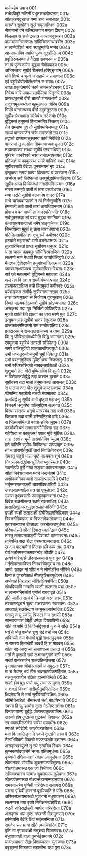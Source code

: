 मार्कण्डेय उवाच	001  
ततोऽविदूरे नलिनीं प्रभूतकमलोत्पलाम्	001a  
सीताहरणदुःखार्तः पम्पां रामः समासदत्	001c  
मारुतेन सुशीतेन सुखेनामृतगन्धिना	002a  
सेव्यमानो वने तस्मिञ्जगाम मनसा प्रियाम्	002c  
विललाप स राजेन्द्रस्तत्र कान्तामनुस्मरन्	003a  
कामबाणाभिसन्तप्तः सौमित्रिस्तमथाब्रवीत्	003c  
न त्वामेवंविधो भावः स्प्रष्टुमर्हति मानद	004a  
आत्मवन्तमिव व्याधिः पुरुषं वृद्धशीलिनम्	004c  
प्रवृत्तिरुपलब्धा ते वैदेह्या रावणस्य च	005a  
तां त्वं पुरुषकारेण बुद्ध्या चैवोपपादय	005c  
अभिगच्छाव सुग्रीवं शैलस्थं हरिपुङ्गवम्	006a  
मयि शिष्ये च भृत्ये च सहाये च समाश्वस	006c  
एवं बहुविधैर्वाक्यैर्लक्ष्मणेन स राघवः	007a  
उक्तः प्रकृतिमापेदे कार्ये चानन्तरोऽभवत्	007c  
निषेव्य वारि पम्पायास्तर्पयित्वा पितॄनपि	008a  
प्रतस्थतुरुभौ वीरौ भ्रातरौ रामलक्ष्मणौ	008c  
तावृश्यमूकमभ्येत्य बहुमूलफलं गिरिम्	009a  
गिर्यग्रे वानरान्पञ्च वीरौ ददृशतुस्तदा	009c  
सुग्रीवः प्रेषयामास सचिवं वानरं तयोः	010a  
बुद्धिमन्तं हनूमन्तं हिमवन्तमिव स्थितम्	010c  
तेन सम्भाष्य पूर्वं तौ सुग्रीवमभिजग्मतुः	011a  
सख्यं वानरराजेन चक्रे रामस्ततो नृप	011c  
तद्वासो दर्शयामासुस्तस्य कार्ये निवेदिते	012a  
वानराणां तु यत्सीता ह्रियमाणाभ्यवासृजत्	012c  
तत्प्रत्ययकरं लब्ध्वा सुग्रीवं प्लवगाधिपम्	013a  
पृथिव्यां वानरैश्वर्ये स्वयं रामोऽभ्यषेचयत्	013c  
प्रतिजज्ञे च काकुत्स्थः समरे वालिनो वधम्	014a  
सुग्रीवश्चापि वैदेह्याः पुनरानयनं नृप	014c  
इत्युक्त्वा समयं कृत्वा विश्वास्य च परस्परम्	015a  
अभ्येत्य सर्वे किष्किन्धां तस्थुर्युद्धाभिकाङ्क्षिणः	015c  
सुग्रीवः प्राप्य किष्किन्धां ननादौघनिभस्वनः	016a  
नास्य तन्ममृषे वाली तं तारा प्रत्यषेधयत्	016c  
यथा नदति सुग्रीवो बलवानेष वानरः	017a  
मन्ये चाश्रयवान्प्राप्तो न त्वं निर्गन्तुमर्हसि	017c  
हेममाली ततो वाली तारां ताराधिपाननाम्	018a  
प्रोवाच वचनं वाग्मी तां वानरपतिः पतिः	018c  
सर्वभूतरुतज्ञा त्वं पश्य बुद्ध्या समन्विता	019a  
केनापाश्रयवान्प्राप्तो ममैष भ्रातृगन्धिकः	019c  
चिन्तयित्वा मुहूर्तं तु तारा ताराधिपप्रभा	020a  
पतिमित्यब्रवीत्प्राज्ञा शृणु सर्वं कपीश्वर	020c  
हृतदारो महासत्त्वो रामो दशरथात्मजः	021a  
तुल्यारिमित्रतां प्राप्तः सुग्रीवेण धनुर्धरः	021c  
भ्राता चास्य महाबाहुः सौमित्रिरपराजितः	022a  
लक्ष्मणो नाम मेधावी स्थितः कार्यार्थसिद्धये	022c  
मैन्दश्च द्विविदश्चैव हनूमांश्चानिलात्मजः	023a  
जाम्बवानृक्षराजश्च सुग्रीवसचिवाः स्थिताः	023c  
सर्व एते महात्मानो बुद्धिमन्तो महाबलाः	024a  
अलं तव विनाशाय रामवीर्यव्यपाश्रयात्	024c  
तस्यास्तदाक्षिप्य वचो हितमुक्तं कपीश्वरः	025a  
पर्यशङ्कत तामीर्षुः सुग्रीवगतमानसाम्	025c  
तारां परुषमुक्त्वा स निर्जगाम गुहामुखात्	026a  
स्थितं माल्यवतोऽभ्याशे सुग्रीवं सोऽभ्यभाषत	026c  
असकृत्त्वं मया मूढ निर्जितो जीवितप्रियः	027a  
मुक्तो ज्ञातिरिति ज्ञात्वा का त्वरा मरणे पुनः	027c  
इत्युक्तः प्राह सुग्रीवो भ्रातरं हेतुमद्वचः	028a  
प्राप्तकालममित्रघ्नो रामं सम्बोधयन्निव	028c  
हृतदारस्य मे राजन्हृतराज्यस्य च त्वया	029a  
किं नु जीवितसामर्थ्यमिति विद्धि समागतम्	029c  
एवमुक्त्वा बहुविधं ततस्तौ सन्निपेततुः	030a  
समरे वालिसुग्रीवौ शालतालशिलायुधौ	030c  
उभौ जघ्नतुरन्योन्यमुभौ भूमौ निपेततुः	031a  
उभौ ववल्गतुश्चित्रं मुष्टिभिश्च निजघ्नतुः	031c  
उभौ रुधिरसंसिक्तौ नखदन्तपरिक्षतौ	032a  
शुशुभाते तदा वीरौ पुष्पिताविव किंशुकौ	032c  
न विशेषस्तयोर्युद्धे तदा कश्चन दृश्यते	033a  
सुग्रीवस्य तदा मालां हनूमान्कण्ठ आसजत्	033c  
स मालया तदा वीरः शुशुभे कण्ठसक्तया	034a  
श्रीमानिव महाशैलो मलयो मेघमालया	034c  
कृतचिह्नं तु सुग्रीवं रामो दृष्ट्वा महाधनुः	035a  
विचकर्ष धनुःश्रेष्ठं वालिमुद्दिश्य लक्ष्यवत्	035c  
विस्फारस्तस्य धनुषो यन्त्रस्येव तदा बभौ	036a  
वितत्रास तदा वाली शरेणाभिहतो हृदि	036c  
स भिन्नमर्माभिहतो वक्त्राच्छोणितमुद्वमन्	037a  
ददर्शावस्थितं राममारात्सौमित्रिणा सह	037c  
गर्हयित्वा स काकुत्स्थं पपात भुवि मूर्छितः	038a  
तारा ददर्श तं भूमौ तारापतिमिव च्युतम्	038c  
हते वालिनि सुग्रीवः किष्किन्धां प्रत्यपद्यत	039a  
तां च तारापतिमुखीं तारां निपतितेश्वराम्	039c  
रामस्तु चतुरो मासान्पृष्ठे माल्यवतः शुभे	040a  
निवासमकरोद्धीमान्सुग्रीवेणाभ्युपस्थितः	040c  
रावणोऽपि पुरीं गत्वा लङ्कां कामबलात्कृतः	041a  
सीतां निवेशयामास भवने नन्दनोपमे	041c  
अशोकवनिकाभ्याशे तापसाश्रमसन्निभे	041e  
भर्तृस्मरणतन्वङ्गी तापसीवेषधारिणी	042a  
उपवासतपःशीला तत्र सा पृथुलेक्षणा	042c  
उवास दुःखवसतीः फलमूलकृताशना	042e  
दिदेश राक्षसीस्तत्र रक्षणे राक्षसाधिपः	043a  
प्रासासिशूलपरशुमुद्गरालातधारिणीः	043c  
द्व्यक्षीं त्र्यक्षीं ललाटाक्षीं दीर्घजिह्वामजिह्विकाम्	044a  
त्रिस्तनीमेकपादां च त्रिजटामेकलोचनाम्	044c  
एताश्चान्याश्च दीप्ताक्ष्यः करभोत्कटमूर्धजाः	045a  
परिवार्यासते सीतां दिवारात्रमतन्द्रिताः	045c  
तास्तु तामायतापाङ्गीं पिशाच्यो दारुणस्वनाः	046a  
तर्जयन्ति सदा रौद्राः परुषव्यञ्जनाक्षराः	046c  
खादाम पाटयामैनां तिलशः प्रविभज्य ताम्	047a  
येयं भर्तारमस्माकमवमन्येह जीवति	047c  
इत्येवं परिभर्त्सन्तीस्त्रास्यमाना पुनः पुनः	048a  
भर्तृशोकसमाविष्टा निःश्वस्येदमुवाच ताः	048c  
आर्याः खादत मां शीघ्रं न मे लोभोऽस्ति जीविते	049a  
विना तं पुण्डरीकाक्षं नीलकुञ्चितमूर्धजम्	049c  
अप्येवाहं निराहारा जीवितप्रियवर्जिता	050a  
शोषयिष्यामि गात्राणि व्याली तालगता यथा	050c  
न त्वन्यमभिगच्छेयं पुमांसं राघवादृते	051a  
इति जानीत सत्यं मे क्रियतां यदनन्तरम्	051c  
तस्यास्तद्वचनं श्रुत्वा राक्षस्यस्ताः खरस्वनाः	052a  
आख्यातुं राक्षसेन्द्राय जग्मुस्तत्सर्वमादितः	052c  
गतासु तासु सर्वासु त्रिजटा नाम राक्षसी	053a  
सान्त्वयामास वैदेहीं धर्मज्ञा प्रियवादिनी	053c  
सीते वक्ष्यामि ते किञ्चिद्विश्वासं कुरु मे सखि	054a  
भयं ते व्येतु वामोरु शृणु चेदं वचो मम	054c  
अविन्ध्यो नाम मेधावी वृद्धो राक्षसपुङ्गवः	055a  
स रामस्य हितान्वेषी त्वदर्थे हि स मावदत्	055c  
सीता मद्वचनाद्वाच्या समाश्वास्य प्रसाद्य च	056a  
भर्ता ते कुशली रामो लक्ष्मणानुगतो बली	056c  
सख्यं वानरराजेन शक्रप्रतिमतेजसा	057a  
कृतवान्राघवः श्रीमांस्त्वदर्थे च समुद्यतः	057c  
मा च तेऽस्तु भयं भीरु रावणाल्लोकगर्हितात्	058a  
नलकूबरशापेन रक्षिता ह्यस्यनिन्दिते	058c  
शप्तो ह्येष पुरा पापो वधूं रम्भां परामृशन्	059a  
न शक्तो विवशां नारीमुपैतुमजितेन्द्रियः	059c  
क्षिप्रमेष्यति ते भर्ता सुग्रीवेणाभिरक्षितः	060a  
सौमित्रिसहितो धीमांस्त्वां चेतो मोक्षयिष्यति	060c  
स्वप्ना हि सुमहाघोरा दृष्टा मेऽनिष्टदर्शनाः	061a  
विनाशायास्य दुर्बुद्धेः पौलस्त्यकुलघातिनः	061c  
दारुणो ह्येष दुष्टात्मा क्षुद्रकर्मा निशाचरः	062a  
स्वभावाच्छीलदोषेण सर्वेषां भयवर्धनः	062c  
स्पर्धते सर्वदेवैर्यः कालोपहतचेतनः	063a  
मया विनाशलिङ्गानि स्वप्ने दृष्टानि तस्य वै	063c  
तैलाभिषिक्तो विकचो मज्जन्पङ्के दशाननः	064a  
असकृत्खरयुक्ते तु रथे नृत्यन्निव स्थितः	064c  
कुम्भकर्णादयश्चेमे नग्नाः पतितमूर्धजाः	065a  
कृष्यन्ते दक्षिणामाशां रक्तमाल्यानुलेपनाः	065c  
श्वेतातपत्रः सोष्णीषः शुक्लमाल्यविभूषणः	066a  
श्वेतपर्वतमारूढ एक एव विभीषणः	066c  
सचिवाश्चास्य चत्वारः शुक्लमाल्यानुलेपनाः	067a  
श्वेतपर्वतमारूढा मोक्ष्यन्तेऽस्मान्महाभयात्	067c  
रामस्यास्त्रेण पृथिवी परिक्षिप्ता ससागरा	068a  
यशसा पृथिवीं कृत्स्नां पूरयिष्यति ते पतिः	068c  
अस्थिसञ्चयमारूढो भुञ्जानो मधुपायसम्	069a  
लक्ष्मणश्च मया दृष्टो निरीक्षन्सर्वतोदिशः	069c  
रुदती रुधिरार्द्राङ्गी व्याघ्रेण परिरक्षिता	070a  
असकृत्त्वं मया दृष्टा गच्छन्ती दिशमुत्तराम्	070c  
हर्षमेष्यसि वैदेहि क्षिप्रं भर्तृसमन्विता	071a  
राघवेण सह भ्रात्रा सीते त्वमचिरादिव	071c  
इति सा मृगशावाक्षी तच्छ्रुत्वा त्रिजटावचः	072a  
बभूवाशावती बाला पुनर्भर्तृसमागमे	072c  
यावदभ्यागता रौद्राः पिशाच्यस्ताः सुदारुणाः	073a  
ददृशुस्तां त्रिजटया सहासीनां यथा पुरा	073c  
